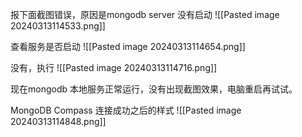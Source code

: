 报下面截图错误，原因是mongodb server 没有启动
![[Pasted image 20240313114533.png]]

查看服务是否启动
![[Pasted image 20240313114654.png]]

没有，执行
![[Pasted image 20240313114716.png]]

现在mongodb 本地服务正常运行，没有出现截图效果，电脑重启再试试。

MongoDB Compass 连接成功之后的样式
![[Pasted image 20240313114848.png]]